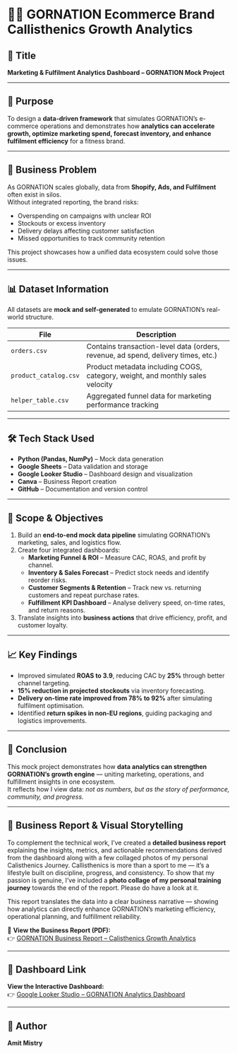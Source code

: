 # 🏋️‍♂️ GORNATION Ecommerce Brand Callisthenics Growth Analytics

## 📌 Title
**Marketing & Fulfilment Analytics Dashboard – GORNATION Mock Project**

---

## 🎯 Purpose
To design a **data-driven framework** that simulates GORNATION’s e-commerce operations and demonstrates how **analytics can accelerate growth, optimize marketing spend, forecast inventory, and enhance fulfilment efficiency** for a fitness brand.

---

## 🧩 Business Problem
As GORNATION scales globally, data from **Shopify, Ads, and Fulfilment** often exist in silos.  
Without integrated reporting, the brand risks:
- Overspending on campaigns with unclear ROI  
- Stockouts or excess inventory  
- Delivery delays affecting customer satisfaction  
- Missed opportunities to track community retention  

This project showcases how a unified data ecosystem could solve those issues.

---

## 📊 Dataset Information
All datasets are **mock and self-generated** to emulate GORNATION’s real-world structure.

| File | Description |
|------|--------------|
| `orders.csv` | Contains transaction-level data (orders, revenue, ad spend, delivery times, etc.) |
| `product_catalog.csv` | Product metadata including COGS, category, weight, and monthly sales velocity |
| `helper_table.csv` | Aggregated funnel data for marketing performance tracking |

---

## 🛠️ Tech Stack Used
- **Python (Pandas, NumPy)** – Mock data generation  
- **Google Sheets** – Data validation and storage  
- **Google Looker Studio** – Dashboard design and visualization  
- **Canva** – Business Report creation   
- **GitHub** – Documentation and version control  

---

## 🎯 Scope & Objectives
1. Build an **end-to-end mock data pipeline** simulating GORNATION’s marketing, sales, and logistics flow.  
2. Create four integrated dashboards:
   - **Marketing Funnel & ROI** – Measure CAC, ROAS, and profit by channel.  
   - **Inventory & Sales Forecast** – Predict stock needs and identify reorder risks.  
   - **Customer Segments & Retention** – Track new vs. returning customers and repeat purchase rates.  
   - **Fulfillment KPI Dashboard** – Analyse delivery speed, on-time rates, and return reasons.  
3. Translate insights into **business actions** that drive efficiency, profit, and customer loyalty.  

---

## 📈 Key Findings
- Improved simulated **ROAS to 3.9**, reducing CAC by **25%** through better channel targeting.  
- **15% reduction in projected stockouts** via inventory forecasting.  
- **Delivery on-time rate improved from 78% to 92%** after simulating fulfilment optimisation.  
- Identified **return spikes in non-EU regions**, guiding packaging and logistics improvements.  

---

## 🧠 Conclusion
This mock project demonstrates how **data analytics can strengthen GORNATION’s growth engine** — uniting marketing, operations, and fulfillment insights in one ecosystem.  
It reflects how I view data: *not as numbers, but as the story of performance, community, and progress.*

---

## 📘 Business Report & Visual Storytelling

To complement the technical work, I’ve created a **detailed business report** explaining the insights, metrics, and actionable recommendations derived from the dashboard along with a few collaged photos of my personal Calisthenics Journey. Callisthenics is more than a sport to me — it’s a lifestyle built on discipline, progress, and consistency.  To show that my passion is genuine, I’ve included a **photo collage of my personal training journey** towards the end of the report. Please do have a look at it.

This report translates the data into a clear business narrative — showing how analytics can directly enhance GORNATION’s marketing efficiency, operational planning, and fulfillment reliability.

📄 **View the Business Report (PDF):**  
👉 [GORNATION Business Report – Calisthenics Growth Analytics](https://github.com/mistryamit03/Gornation-calisthenics-growth-analytics/blob/main/Gornation%20-%20Business%20Report.pdf)

---

## 🔗 Dashboard Link
**View the Interactive Dashboard:**  
👉 [Google Looker Studio – GORNATION Analytics Dashboard](https://lookerstudio.google.com/u/0/reporting/93baf21f-1db3-4d4c-956a-76f48c04a62a/page/DDEZF)

---

## 👤 Author
**Amit Mistry**  
